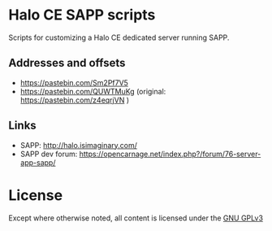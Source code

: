 Halo CE SAPP scripts
====================

Scripts for customizing a Halo CE dedicated server running SAPP.


Addresses and offsets
---------------------
 - https://pastebin.com/Sm2Pf7V5
 - https://pastebin.com/QUWTMuKg (original: https://pastebin.com/z4eqrjVN )


Links
-----
 - SAPP: http://halo.isimaginary.com/
 - SAPP dev forum: https://opencarnage.net/index.php?/forum/76-server-app-sapp/


License
=======

Except where otherwise noted, all content is licensed under the [GNU GPLv3](https://www.gnu.org/licenses/gpl-3.0.en.html)
